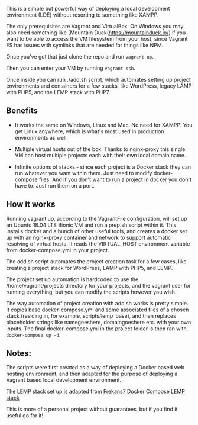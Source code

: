 This is a simple but powerful way of deploying a local development environment (LDE) without resorting to something like XAMPP.

The only prerequisites are Vagrant and VirtualBox. On Windows you may also need something like [Mountain Duck(https://mountainduck.io/) if you want to be able to access the VM filesystem from your host, since Vagrant FS has issues with symlinks that are needed for things like NPM.

Once you've got that just clone the repo and run `vagrant up`. 

Then you can enter your VM by running `vagrant ssh`.

Once inside you can run ./add.sh script, which automates setting up project environments and containers for a few stacks, like WordPress, legacy LAMP with PHP5, and the LEMP stack with PHP7.

## Benefits

* It works the same on Windows, Linux and Mac. No need for XAMPP. You get Linux anywhere, which is what's most used in production environments as well.

* Multiple virtual hosts out of the box. Thanks to nginx-proxy this single VM can host multiple projects each with their own local domain name. 

* Infinite options of stacks - since each project is a Docker stack they can run whatever you want within them. Just need to modify docker-compose files. And if you don't want to run a project in docker you don't have to. Just run them on a port.

## How it works

Running vagrant up, according to the VagrantFile configuration, will set up an Ubuntu 18.04 LTS Bionic VM and run a prep.sh script within it. This installs docker and a bunch of other useful tools, and creates a docker set up with an nginx-proxy container and network to support automatic resolving of virtual hosts. It reads the VIRTUAL_HOST environment variable from docker-compose.yml in your project.

The add.sh script automates the project creation task for a few cases, like creating a project stack for WordPress, LAMP with PHP5, and LEMP.

The project set up automation is hardcoded to use the /home/vagrant/projects directory for your projects, and the vagrant user for running everything, but you can modify the scripts however you wish.

The way automation of project creation with add.sh works is pretty simple. It copies base docker-compose.yml and some associated files of a chosen stack (residing in, for example, scripts/lemp_base), and then replaces placeholder strings like namegoeshere, domaingoeshere etc. with your own inputs. The final docker-compose.yml in the project folder is then ran with `docker-compose up -d`.

## Notes:

The scripts were first created as a way of deploying a Docker based web hosting environment, and then adapted for the purpose of deploying a Vagrant based local development environment.

The LEMP stack set up is adapted from [Frekans7 Docker Compose LEMP stack](https://github.com/frekans7/docker-compose-lemp)

This is more of a personal project without guarantees, but if you find it useful go for it! 